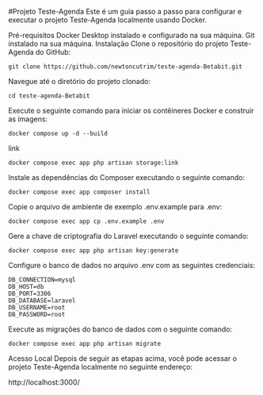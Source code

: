 
#Projeto Teste-Agenda
Este é um guia passo a passo para configurar e executar o projeto Teste-Agenda localmente usando Docker.

Pré-requisitos
Docker Desktop instalado e configurado na sua máquina.
Git instalado na sua máquina.
Instalação
Clone o repositório do projeto Teste-Agenda do GitHub:

```
git clone https://github.com/newtoncutrim/teste-agenda-Betabit.git
```
Navegue até o diretório do projeto clonado:
```
cd teste-agenda-Betabit
```
Execute o seguinte comando para iniciar os contêineres Docker e construir as imagens:
```
docker compose up -d --build
```

link
```
docker compose exec app php artisan storage:link
```

Instale as dependências do Composer executando o seguinte comando:
```
docker compose exec app composer install
```
Copie o arquivo de ambiente de exemplo .env.example para .env:
```
docker compose exec app cp .env.example .env
```
Gere a chave de criptografia do Laravel executando o seguinte comando:
```
docker compose exec app php artisan key:generate
```
Configure o banco de dados no arquivo .env com as seguintes credenciais:
```
DB_CONNECTION=mysql
DB_HOST=db
DB_PORT=3306
DB_DATABASE=laravel
DB_USERNAME=root
DB_PASSWORD=root
```
Execute as migrações do banco de dados com o seguinte comando:
```
docker compose exec app php artisan migrate
```
Acesso Local
Depois de seguir as etapas acima, você pode acessar o projeto Teste-Agenda localmente no seguinte endereço:

http://localhost:3000/
